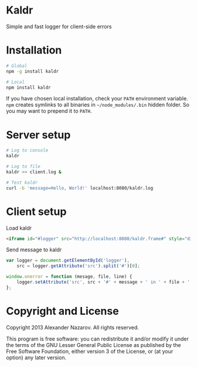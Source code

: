 # Kaldr

Simple and fast logger for client-side errors

# Installation

```bash
# Global
npm -g install kaldr

# Local
npm install kaldr
```

If you have chosen local installation, check your `PATH` environment variable. `npm` creates symlinks to
all binaries in `~/node_modules/.bin` hidden folder. So you may want to prepend it to `PATH`.

# Server setup

```bash
# Log to console
kaldr

# Log to file
kaldr >> client.log &

# Test kaldr
curl -b 'message=Hello, World!' localhost:8080/kaldr.log
```

# Client setup

Load kaldr
```html
<iframe id="#logger" src="http://localhost:8080/kaldr.frame#" style="display:none"></iframe>
```

Send message to kaldr
```js
var logger = document.getElementById('logger'),
	src = logger.getAttribute('src').split('#')[0];

window.onerror = function (mesage, file, line) {
	logger.setAttribute('src', src + '#' + message + ' in ' + file + ' at line ' + line);
};
```

# Copyright and License

Copyright 2013 Alexander Nazarov. All rights reserved.

This program is free software: you can redistribute it and/or modify
it under the terms of the GNU Lesser General Public License as published by
the Free Software Foundation, either version 3 of the License, or
(at your option) any later version.
